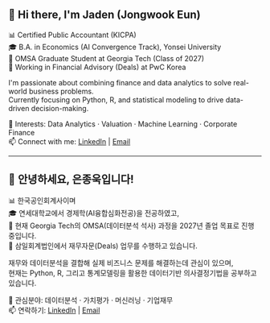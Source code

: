 ## 👋 Hi there, I'm Jaden (Jongwook Eun)

📊 Certified Public Accountant (KICPA)  
🎓 B.A. in Economics (AI Convergence Track), Yonsei University  
📘 OMSA Graduate Student at Georgia Tech (Class of 2027)  
💼 Working in Financial Advisory (Deals) at PwC Korea  

I'm passionate about combining finance and data analytics to solve real-world business problems.  
Currently focusing on Python, R, and statistical modeling to drive data-driven decision-making.

🔎 Interests: Data Analytics · Valuation · Machine Learning · Corporate Finance  
📫 Connect with me: [LinkedIn](https://www.linkedin.com/in/eunjongwook) | [Email](mailto:eunjongwook@gmail.com)

---

## 👋 안녕하세요, 은종욱입니다!

📊 한국공인회계사이며  
🎓 연세대학교에서 경제학(AI융합심화전공)을 전공하였고,  
📘 현재 Georgia Tech의 OMSA(데이터분석 석사) 과정을 2027년 졸업 목표로 진행 중입니다.  
💼 삼일회계법인에서 재무자문(Deals) 업무를 수행하고 있습니다.  

재무와 데이터분석을 결합해 실제 비즈니스 문제를 해결하는데 관심이 있으며,  
현재는 Python, R, 그리고 통계모델링을 활용한 데이터기반 의사결정기법을 공부하고 있습니다.

🔎 관심분야: 데이터분석 · 가치평가 · 머신러닝 · 기업재무  
📫 연락하기: [LinkedIn](https://www.linkedin.com/in/eunjongwook) | [Email](mailto:eunjongwook@gmail.com)
